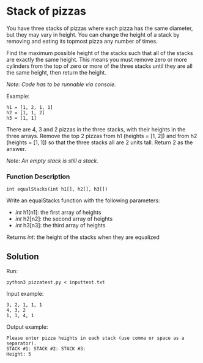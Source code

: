 # Stack of pizzas

You have three stacks of pizzas where each pizza has the same diameter, but they may vary in
height. You can change the height of a stack by removing and eating its topmost pizza any
number of times.

Find the maximum possible height of the stacks such that all of the stacks are exactly the same
height. This means you must remove zero or more cylinders from the top of zero or more of the
three stacks until they are all the same height, then return the height.

*Note: Code has to be runnable via console.*

Example:

    h1 = [1, 2, 1, 1]
    h2 = [1, 1, 2]
    h3 = [1, 1]

There are 4, 3 and 2 pizzas in the three stacks, with their heights in the three arrays. Remove
the top 2 pizzas from h1 (heights = [1, 2]) and from h2 (heights = [1, 1]) so that the three stacks
all are 2 units tall. Return 2 as the answer.

*Note: An empty stack is still a stack.*

### Function Description

    int equalStacks(int h1[], h2[], h3[])

Write an equalStacks function with the following parameters:
- *int* h1[n1]: the first array of heights
- *int* h2[n2]: the second array of heights
- *int* h3[n3]: the third array of heights

Returns
*int*: the height of the stacks when they are equalized


## Solution

Run:

    python3 pizzatest.py < inputtest.txt

Input example:
    
    3, 2, 1, 1, 1
    4, 3, 2
    1, 1, 4, 1

Output example:

    Please enter pizza heights in each stack (use comma or space as a separator).
    STACK #1: STACK #2: STACK #3: 
    Height: 5
